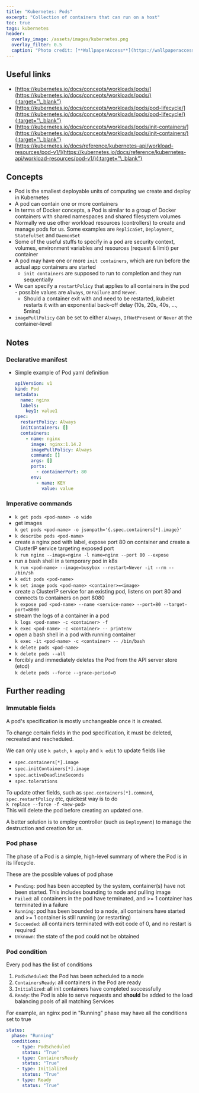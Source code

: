 ```yaml
---
title: "Kubernetes: Pods"
excerpt: "Collection of containers that can run on a host"
toc: true
tags: kubernetes
header:
  overlay_image: /assets/images/kubernetes.png
  overlay_filter: 0.5
  caption: "Photo credit: [**WallpaperAccess**](https://wallpaperaccess.com/kubernetes)"
---
```


## Useful links

- [https://kubernetes.io/docs/concepts/workloads/pods/](https://kubernetes.io/docs/concepts/workloads/pods/){:target="\_blank"}
- [https://kubernetes.io/docs/concepts/workloads/pods/pod-lifecycle/](https://kubernetes.io/docs/concepts/workloads/pods/pod-lifecycle/){:target="\_blank"}
- [https://kubernetes.io/docs/concepts/workloads/pods/init-containers/](https://kubernetes.io/docs/concepts/workloads/pods/init-containers/){:target="\_blank"}
- [https://kubernetes.io/docs/reference/kubernetes-api/workload-resources/pod-v1/](https://kubernetes.io/docs/reference/kubernetes-api/workload-resources/pod-v1/){:target="\_blank"}

## Concepts

- Pod is the smallest deployable units of computing we create and deploy in Kubernetes
- A pod can contain one or more containers
- In terms of Docker concepts, a Pod is similar to a group of Docker containers with shared namespaces and shared filesystem volumes
- Normally we use other workload resources (controllers) to create and manage pods for us. Some examples are `ReplicaSet`, `Deployment`, `StatefulSet` and `DaemonSet`
- Some of the useful stuffs to specify in a pod are security context, volumes, environment variables and resources (request & limit) per container
- A pod may have one or more `init containers`, which are run before the actual app containers are started
  - `init containers` are supposed to run to completion and they run sequentially
- We can specify a `restartPolicy` that applies to all containers in the pod - possible values are `Always`, `OnFailure` and `Never`.
  - Should a container exit with and need to be restarted, kubelet restarts it with an exponential back-off delay (10s, 20s, 40s, …, 5mins)
- `imagePullPolicy` can be set to either `Always`, `IfNotPresent` or `Never` at the container-level

## Notes

### Declarative manifest

- Simple example of Pod yaml definition
  ```yaml
  apiVersion: v1
  kind: Pod
  metadata:
    name: nginx
    labels:
      key1: value1
  spec:
    restartPolicy: Always
    initContainers: []
    containers:
      - name: nginx
        image: nginx:1.14.2
        imagePullPolicy: Always
        command: []
        args: []
        ports:
          - containerPort: 80
        env:
          - name: KEY
            value: value
  ```

### Imperative commands

- `k get pods <pod-name> -o wide`
- get images\
  `k get pods <pod-name> -o jsonpath='{.spec.containers[*].image}'`
- `k describe pods <pod-name>`
- create a nginx pod with label, expose port 80 on container and create a ClusterIP service targeting exposed port\
  `k run nginx --image=nginx -l name=nginx --port 80 --expose`
- run a bash shell in a temporary pod in k8s\
  `k run <pod-name> --image=busybox --restart=Never -it --rm -- /bin/sh`
- `k edit pods <pod-name>`
- `k set image pods <pod-name> <container>=<image>`
- create a ClusterIP service for an existing pod, listens on port 80 and connects to containers on port 8080 \
  `k expose pod <pod-name> --name <service-name> --port=80 --target-port=8080`
- stream the logs of a container in a pod\
  `k logs <pod-name> -c <container> -f`
- `k exec <pod-name> -c <container> -- printenv`
- open a bash shell in a pod with running container\
  `k exec -it <pod-name> -c <container> -- /bin/bash`
- `k delete pods <pod-name>`
- `k delete pods --all`
- forcibly and immediately deletes the Pod from the API server store (etcd)\
  `k delete pods --force --grace-period=0`

## Further reading

### Immutable fields

A pod's specification is mostly unchangeable once it is created.

To change certain fields in the pod specification, it must be deleted, recreated and rescheduled.

We can only use `k patch`, `k apply` and `k edit` to update fields like

- `spec.containers[*].image`
- `spec.initContainers[*].image`
- `spec.activeDeadlineSeconds`
- `spec.tolerations`

To update other fields, such as `spec.containers[*].command`, `spec.restartPolicy` etc, quickest way is to do\
`k replace --force -f <new-pod>`\
This will delete the pod before creating an updated one.

A better solution is to employ controller (such as `Deployment`) to manage the destruction and creation for us.

### Pod phase

The phase of a Pod is a simple, high-level summary of where the Pod is in its lifecycle.

These are the possible values of pod phase

- `Pending`: pod has been accepted by the system, container(s) have not been started. This includes bounding to node and pulling image
- `Failed`: all containers in the pod have terminated, and >= 1 container has terminated in a failure
- `Running`: pod has been bounded to a node, all containers have started and >= 1 container is still running (or restarting)
- `Succeeded`: all containers terminated with exit code of 0, and no restart is required
- `Unknown`: the state of the pod could not be obtained

### Pod condition

Every pod has the list of conditions

1. `PodScheduled`: the Pod has been scheduled to a node
2. `ContainersReady`: all containers in the Pod are ready
3. `Initialized`: all init containers have completed successfully
4. `Ready`: the Pod is able to serve requests and **should** be added to the load balancing pools of all matching Services

For example, an nginx pod in "Running" phase may have all the conditions set to true

```yaml
status:
  phase: "Running"
  conditions:
    - type: PodScheduled
      status: "True"
    - type: ContainersReady
      status: "True"
    - type: Initialized
      status: "True"
    - type: Ready
      status: "True"
```
